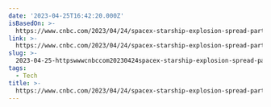 ```yaml
---
date: '2023-04-25T16:42:20.000Z'
isBasedOn: >-
  https://www.cnbc.com/2023/04/24/spacex-starship-explosion-spread-particulate-matter-for-miles.html
link: >-
  https://www.cnbc.com/2023/04/24/spacex-starship-explosion-spread-particulate-matter-for-miles.html
slug: >-
  2023-04-25-httpswwwcnbccom20230424spacex-starship-explosion-spread-particulate-matter-for-mileshtml
tags:
  - Tech
title: >-
  https://www.cnbc.com/2023/04/24/spacex-starship-explosion-spread-particulate-matter-for-miles.html
---
```


